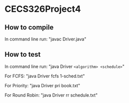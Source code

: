 # CECS326Project4

## How to compile

In command line run: "javac Driver.java"

## How to test

In command line run: "java Driver `<algorithm> <schedule>`"

For FCFS: "java Driver fcfs 1-sched.txt"

For Priority: "java Driver pri book.txt"

For Round Robin: "java Driver rr schedule.txt"
